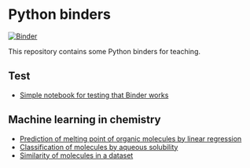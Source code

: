 # Python binders

[![Binder](http://mybinder.org/badge_logo.svg)](https://mybinder.org/v2/gh/fxcoudert/binders/HEAD)

This repository contains some Python binders for teaching.

## Test

- [Simple notebook for testing that Binder works](https://mybinder.org/v2/gh/fxcoudert/binders/HEAD?urlpath=lab/tree/test.ipynb)

## Machine learning in chemistry

- [Prediction of melting point of organic molecules by linear regression](https://mybinder.org/v2/gh/fxcoudert/binders/HEAD?urlpath=lab/tree/projects/Linear_regression_melting_point.ipynb)
- [Classification of molecules by aqueous solubility](https://mybinder.org/v2/gh/fxcoudert/binders/HEAD?urlpath=lab/tree/projects/Classification_soluble_molecules.ipynb)
- [Similarity of molecules in a dataset](https://mybinder.org/v2/gh/fxcoudert/binders/HEAD?urlpath=lab/tree/projects/Similarity_of_molecules.ipynb)
